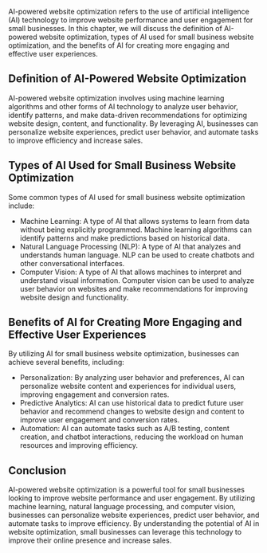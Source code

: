 
AI-powered website optimization refers to the use of artificial intelligence (AI) technology to improve website performance and user engagement for small businesses. In this chapter, we will discuss the definition of AI-powered website optimization, types of AI used for small business website optimization, and the benefits of AI for creating more engaging and effective user experiences.

Definition of AI-Powered Website Optimization
---------------------------------------------

AI-powered website optimization involves using machine learning algorithms and other forms of AI technology to analyze user behavior, identify patterns, and make data-driven recommendations for optimizing website design, content, and functionality. By leveraging AI, businesses can personalize website experiences, predict user behavior, and automate tasks to improve efficiency and increase sales.

Types of AI Used for Small Business Website Optimization
--------------------------------------------------------

Some common types of AI used for small business website optimization include:

* Machine Learning: A type of AI that allows systems to learn from data without being explicitly programmed. Machine learning algorithms can identify patterns and make predictions based on historical data.
* Natural Language Processing (NLP): A type of AI that analyzes and understands human language. NLP can be used to create chatbots and other conversational interfaces.
* Computer Vision: A type of AI that allows machines to interpret and understand visual information. Computer vision can be used to analyze user behavior on websites and make recommendations for improving website design and functionality.

Benefits of AI for Creating More Engaging and Effective User Experiences
------------------------------------------------------------------------

By utilizing AI for small business website optimization, businesses can achieve several benefits, including:

* Personalization: By analyzing user behavior and preferences, AI can personalize website content and experiences for individual users, improving engagement and conversion rates.
* Predictive Analytics: AI can use historical data to predict future user behavior and recommend changes to website design and content to improve user engagement and conversion rates.
* Automation: AI can automate tasks such as A/B testing, content creation, and chatbot interactions, reducing the workload on human resources and improving efficiency.

Conclusion
----------

AI-powered website optimization is a powerful tool for small businesses looking to improve website performance and user engagement. By utilizing machine learning, natural language processing, and computer vision, businesses can personalize website experiences, predict user behavior, and automate tasks to improve efficiency. By understanding the potential of AI in website optimization, small businesses can leverage this technology to improve their online presence and increase sales.
